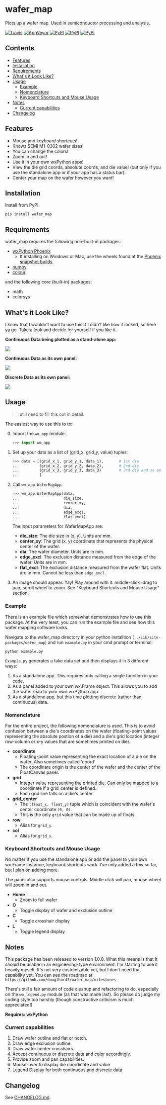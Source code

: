 # wafer_map

Plots up a wafer map. Used in semiconductor processing and analysis.

[![Travis](https://img.shields.io/travis/dougthor42/wafer_map.svg)](https://travis-ci.org/dougthor42/wafer_map)
[![AppVeyor](https://img.shields.io/appveyor/ci/dougthor42/wafer-map.svg)](https://ci.appveyor.com/project/dougthor42/wafer-map)
[![PyPI](https://img.shields.io/pypi/v/wafer_map.svg)](https://pypi.python.org/pypi/wafer_map/)
[![PyPI](https://img.shields.io/pypi/wheel/wafer_map.svg)](https://pypi.python.org/pypi/wafer_map/)
[![PyPI](https://img.shields.io/pypi/pyversions/wafer_map.svg)](https://pypi.python.org/pypi/wafer_map/)


## Contents

+ [Features](#features)
+ [Installation](#installation)
+ [Requirements](#requirements)
+ [What's it Look Like?](#whats-it-look-like)
+ [Usage](#usage)
  + [Example](#example)
  + [Nomenclature](#nomenclature)
  + [Keyboard Shortcuts and Mouse Usage](#keyboard-shortcuts-and-mouse-usage)
+ [Notes](#notes)
  + [Current capabilities](#current-capabilities)
+ [Changelog](#changelog)


## Features

- Mouse and keyboard shortcuts!
- Knows SEMI M1-0302 wafer sizes!
- You can change the colors!
- Zoom in and out!
- Use it in your own wxPython apps!
- View the die grid coords, absolute coords, and die value! (but only
  if you use the standalone app or if your app has a status bar).
- Center your map on the wafer however you want!


## Installation

Install from PyPI.

`pip install wafer_map`


## Requirements

wafer_map requires the following non-built-in packages:

- [wxPython Phoenix](https://github.com/wxWidgets/Phoenix)
  + If installing on Windows or Mac, use the wheels found at the [Phoenix
    snapshot builds](http://wxpython.org/Phoenix/snapshot-builds/).
- [numpy](https://pypi.python.org/pypi/numpy)
- [colour](https://pypi.python.org/pypi/colour)

and the following core (built-in) packages:

- math
- colorsys


## What's it Look Like?

I know that I wouldn't want to use this if I didn't like how it looked, so
here ya go. Take a look and decide for yourself if you like it.

**Continuous Data being plotted as a stand-alone app:**

![](./img/wm_app_cont.png)

**Continuous Data as its own panel:**

![](./img/wm_panel_cont.png)

**Discrete Data as its own panel:**

![](./img/wm_panel_discrete.png)


## Usage

> I still need to fill this out in detail.

The easiest way to use this to to:

0. Import the `wm_app` module:

    ```python
    >>> import wm_app
    ```

1.  Set up your data as a list of (grid_x, grid_y, value) tuples:

    ```python
    >>> data = [(grid_x_1, grid_y_1, data_1),       # 1st die
    ...         (grid_x_2, grid_y_2, data_2),       # 2nd die
    ...         (grid_x_3, grid_y_3, data_3)        # 3rd die and so on
    ...         ]
    ```

2.  Call `wm_app.WaferMapApp`.

    ```python
    >>> wm_app.WaferMapApp(data,
    ...                    die_size,
    ...                    center_xy,
    ...                    dia,
    ...                    edge_excl,
    ...                    flat_excl)
    ```

    The input parameters for WaferMapApp are:

    + **die_size**:  The die size in (x, y). Units are mm.
    + **center_xy**: The grid (x, y) coordinate that represents the physical
                     center of the wafer.
    + **dia**:       The wafer diameter. Units are in mm.
    + **edge_excl**: The exclusion distance measured from the edge of the
                     wafer. Units are in mm.
    + **flat_excl**: The exclusion distance measured from the wafer flat.
                     Units are in mm. Cannot be less than `edge_excl`.

3.  An image should appear. Yay! Play around with it: middle-click+drag to
    pan, scroll wheel to zoom. See "Keyboard Shortcuts and Mouse Usage"
    section.


### Example

There is an example file which somewhat demonstrates how to use this package.
At the very least, you can run the example file and see how this wafer
mapping software looks.

Navigate to the wafer_map directory in your python installtion
(`../Lib/site-packages/wafer_map`) and run `example.py` in your cmd prompt
or terminal:

`python example.py`

`Example.py` generates a fake data set and then displays it in 3
different ways:

1.  As a standalone app. This requires only calling a single function in
    your code.
2.  As a panel added to your own wx.Frame object. This allows you to add
    the wafer map to your own wxPython app.
3.  As a standalone app, but this time plotting discrete (rather
    than continuous) data.


### Nomenclature

For the entire project, the following nomenclature is used. This is to avoid
confusion between a die's coordinates on the wafer (floating-point
values representing the absolute postion of a die) and a die's grid location
(integer row-column or x-y values that are sometimes printed on die).

+ **coordinate**
  + Floating-point value representing the exact location of
    a die on the wafer. Also sometimes called 'coord'
  + The coordinate origin is the center of the wafer and the
    center of the FloatCanvas panel.
+ **grid**
  + Integer value representing the printed die. Can only be mapped
    to a coordinate if a grid_center is defined.
  + Each grid line falls on a die's center.
+ **grid_center**
  + The ``(float_x, float_y)`` tuple which is coincident with the
    wafer's center coordinate ``(0, 0)``.
  + This is the only ``grid`` value that can be made up of floats.
+ **row**
  + Alias for ``grid_y``.
+ **col**
  + Alias for ``grid_x``.


### Keyboard Shortcuts and Mouse Usage

No matter if you use the standalone app or add the panel to your own wx.Frame
instance, keyboard shortcuts work. I've only added a few so far, but I plan
on adding more.

The panel also supports mouse controls. Middle click will pan, mouse wheel
will zoom in and out.

+ **Home**
  + Zoom to full wafer
+ **O**
  + Toggle display of wafer and exclusion outline
+ **C**
  + Toggle crosshair display
+ **L**
  + Toggle legend display


## Notes

This package has been released to version 1.0.0. What this means is that it
*should* be usable in an engineering-type environment. I'm starting to use
it heavily myself. It's not very customizable yet, but I don't need that
capability yet. You can see the roadmap at:
`https://github.com/dougthor42/wafer_map/milestones`

There's still a fair amount of code cleanup and refactoring to do, especially
on the `wm_legend.py` module (as that was made last). So please do judge my
coding style too harshly (though constructive criticism is much appreciated!)

**Requires: wxPython**

### Current capabilities

1. Draw wafer outline and flat or notch.
2. Draw edge exclusion outline.
3. Draw wafer center crosshairs.
4. Accept continuous or discrete data and color accordingly.
5. Provide zoom and pan capabilities.
6. Mouse-over to display die coordinate and value
7. Legend Display for both continuous and discrete data


## Changelog
See [CHANGELOG.md](CHANGELOG.md).
